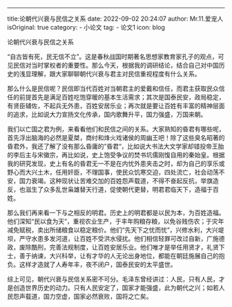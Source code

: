 ---
title:论朝代兴衰与民信之关系
date: 2022-09-02 20:24:07
author: Mr.11.爱宠人
isOriginal: true
category:
    - 小论文
tag:
    - 论文1
icon: blog

论朝代兴衰与民信之关系

​		“自古皆有死，民无信不立”。这是春秋战国时期著名思想家教育家孔子的观点，可见民信对当时掌权者的重要性。那么今天，根据我的调研结论，结合自己对中国历史的浅显理解，跟大家聊聊朝代兴衰与君主对民信重视程度有什么关系。

​		那么什么是民信呢？民信即当代百姓对当朝君主的爱戴和信任，而君主获取民众信任的前提首先是满足百姓吃饱穿暖的基本生活需求；其次是国泰民安，政局稳定，有贤臣辅佐，不起兵无外患，百姓安居乐业；再次就是要让百姓有丰富的精神层面的追求，比如说大力宣扬文化传承，国内歌舞升平，国力强盛，万国来朝。

​		我们以亡国之君为例，来看看他们和民信之间的关系。大家熟知的昏君有哪些呢，首先浮出脑海的必然是夏桀，商纣和烽火戏诸侯的周幽王吧！除了这些臭名昭著的昏君外，我还了解了没有那么昏庸的”昏君“，比如说大书法大文学家却错投帝王胎的李后主与宋徽宗，再比如说，史上饱受争议的焚书坑儒刚愎自用的秦始皇。根据我的研究发现，史上有名的昏君无一不是在内忧外患夹击之时，却为自己的享乐或野心而大兴土木，任用奸臣，不理国事，使民众饥寒交迫，四处流亡，社会动荡不安，国力衰竭。这种现状让苦难交加的百姓怨声载道，不得不奋起反抗，举旗造反，也滋生了众多乱世枭雄替天行道，促使朝代更替，明君君临天下，造福于百姓。

​		那么我们再来看一下与之相反的明君。历史上的明君都是以民为本，为百姓造福。他们深知“民以食为天”，重视农业生产，于丰年购粮存粮，以免谷贱伤农；于灾年减免赋税，卖出所储粮食以稳定粮价。他们“先天下之忧而忧”，兴修水利，大兴堤坝，严守水患多发河道，让百姓不受洪水侵扰。他们相信轻罪可改过自新，广施德政，废除酷刑，完善法规制度，让百姓安居乐业。他们唯才是举任用贤才，礼贤下士，善于纳谏，大兴科举，让有才华的人无论出身地位，都能在朝廷施展自己的抱负。这样才造就了人寿年丰，夜不闭户，国泰民安的太平盛世。

​		综上可见，朝代兴衰与民信关系密不可分。毛泽东曾经讲过：人民，只有人民，才是创造世界历史的动力。只有人民安定了，国家才能强盛，此为朝代之兴；如若人民怨声载道，国力空虚，国家必然衰败，国将之亡矣。